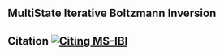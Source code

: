 MultiState Iterative Boltzmann Inversion
----------------------------------------


## Citation [![Citing MS-IBI](https://img.shields.io/badge/DOI-http%3A%2F%2Fdx.doi.org%2F10.1063%2F1.4880555-blue.svg)](http://dx.doi.org/10.1063/1.4880555)


